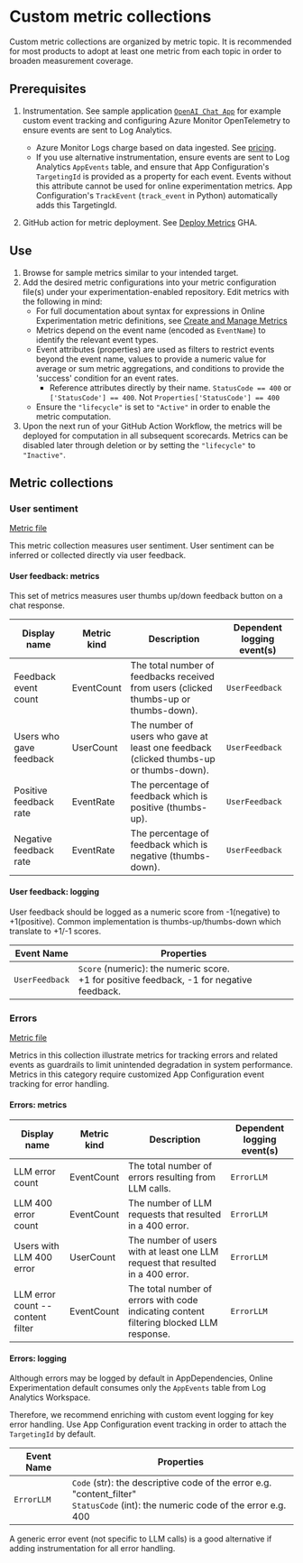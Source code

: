 # Custom metric collections

Custom metric collections are organized by metric topic. It is recommended for most products to adopt at least one metric from each topic in order to broaden measurement coverage.

## Prerequisites

1. Instrumentation. See sample application [`OpenAI Chat App`](https://github.com/Azure-Samples/openai-chat-app-eval-ab) for example custom event tracking and configuring Azure Monitor OpenTelemetry to ensure events are sent to Log Analytics.
   
    * Azure Monitor Logs charge based on data ingested. See [pricing](https://azure.microsoft.com/en-us/pricing/details/monitor/).
    * If you use alternative instrumentation, ensure events are sent to Log Analytics `AppEvents` table, and ensure that App Configuration's `TargetingId` is provided as a property for each event. Events without this attribute cannot be used for online experimentation metrics. App Configuration's `TrackEvent` (`track_event` in Python) automatically adds this TargetingId.

       


1. GitHub action for metric deployment. See [Deploy Metrics](https://github.com/Azure/online-experimentation-deploy-metrics) GHA.

## Use

1. Browse for sample metrics similar to your intended target.
1. Add the desired metric configurations into your metric configuration file(s) under your experimentation-enabled repository. Edit metrics with the following in mind:
    * For full documentation about syntax for expressions in Online Experimentation metric definitions, see [Create and Manage Metrics](https://github.com/MicrosoftDocs/online-experimentation-docs/blob/54a6d5ef8ee1d124f3370d12d07d4c32858c1217/Documentation/Create%20and%20manage%20metrics.md)
    * Metrics depend on the event name (encoded as `EventName`) to identify the relevant event types.
    * Event attributes (properties) are used as filters to restrict events beyond the event name, values to provide a numeric value for average or sum metric aggregations, and conditions to provide the 'success' condition for an event rates.
        *  Reference attributes directly by their name. `StatusCode == 400` or `['StatusCode'] == 400`. Not `Properties['StatusCode'] == 400`
    * Ensure the `"lifecycle"` is set to `"Active"` in order to enable the metric computation.
1. Upon the next run of your GitHub Action Workflow, the metrics will be deployed for computation in all subsequent scorecards. Metrics can be disabled later through deletion or by setting the `"lifecycle"` to `"Inactive"`.


## Metric collections 

### User sentiment
[Metric file](./metrics-user-sentiment.json) 

This metric collection measures user sentiment. User sentiment can be inferred or collected directly via user feedback.

#### User feedback: metrics 
This set of metrics measures user thumbs up/down feedback button on a chat response.

| Display name| Metric kind | Description | Dependent logging event(s) |
| ----- | -----| ----------------|------|
| Feedback event count | EventCount |  The total number of feedbacks received from users (clicked thumbs-up or thumbs-down). | `UserFeedback`|
| Users who gave feedback | UserCount | The number of users who gave at least one feedback (clicked thumbs-up or thumbs-down).| `UserFeedback`|
| Positive feedback rate | EventRate | The percentage of feedback which is positive (thumbs-up). | `UserFeedback`|
| Negative feedback rate | EventRate | The percentage of feedback which is negative (thumbs-down).| `UserFeedback`|


#### User feedback: logging 
User feedback should be logged as a numeric score from -1(negative) to +1(positive). Common implementation is thumbs-up/thumbs-down which translate to +1/-1 scores.

| Event Name | Properties |
| -------- | -------- |
|`UserFeedback` | `Score` (numeric): the numeric score. <br> +1 for positive feedback, -1 for negative feedback. |


### Errors

[Metric file](./metrics-errors.json)

Metrics in this collection illustrate metrics for tracking errors and related events as guardrails to limit unintended degradation in system performance. Metrics in this category require customized App Configuration event tracking for error handling.

#### Errors: metrics

| Display name| Metric kind | Description | Dependent logging event(s) |
| ----- | -----| ----------------|------|
| LLM error count | EventCount | The total number of errors resulting from LLM calls. | `ErrorLLM` |
| LLM 400 error count | EventCount | The number of LLM requests that resulted in a 400 error. | `ErrorLLM` |
| Users with LLM 400 error | UserCount | The number of users with at least one LLM request that resulted in a 400 error. | `ErrorLLM` |
| LLM error count -- content filter | EventCount | The total number of errors with code indicating content filtering blocked LLM response. | `ErrorLLM` |

#### Errors: logging
Although errors may be logged by default in AppDependencies, Online Experimentation default consumes only the `AppEvents` table from Log Analytics Workspace.

Therefore, we recommend enriching with custom event logging for key error handling. Use App Configuration event tracking in order to attach the `TargetingId` by default.

| Event Name | Properties |
| -------- | -------- | 
| `ErrorLLM` | `Code` (str): the descriptive code of the error e.g. "content_filter" <br> `StatusCode` (int): the numeric code of the error e.g. 400 | 

A generic error event (not specific to LLM calls) is a good alternative if adding instrumentation for all error handling.

